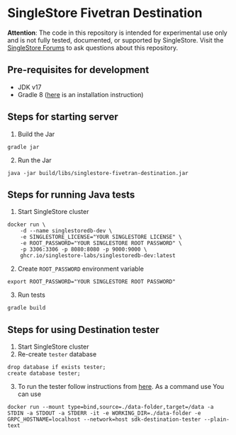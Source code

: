 # SingleStore Fivetran Destination

**Attention**: The code in this repository is intended for experimental use only and is not fully tested, documented, or supported by SingleStore. Visit the [SingleStore Forums](https://www.singlestore.com/forum/) to ask questions about this repository.

## Pre-requisites for development
- JDK v17
- Gradle 8 ([here](https://gradle.org/install/#manually) is an installation instruction)

## Steps for starting server
1. Build the Jar
```
gradle jar
```
2. Run the Jar
```
java -jar build/libs/singlestore-fivetran-destination.jar 
```

## Steps for running Java tests
1. Start SingleStore cluster
```
docker run \
    -d --name singlestoredb-dev \
    -e SINGLESTORE_LICENSE="YOUR SINGLESTORE LICENSE" \
    -e ROOT_PASSWORD="YOUR SINGLESTORE ROOT PASSWORD" \
    -p 3306:3306 -p 8080:8080 -p 9000:9000 \
    ghcr.io/singlestore-labs/singlestoredb-dev:latest
```
2. Create `ROOT_PASSWORD` environment variable
```
export ROOT_PASSWORD="YOUR SINGLESTORE ROOT PASSWORD"
```
3. Run tests
```
gradle build
```

## Steps for using Destination tester
1. Start SingleStore cluster
2. Re-create `tester` database
```
drop database if exists tester;
create database tester;
```
3. To run the tester follow instructions from [here](https://github.com/fivetran/fivetran_sdk/blob/main/tools/destination-tester/README.md). As a command use You can use
```
docker run --mount type=bind,source=./data-folder,target=/data -a STDIN -a STDOUT -a STDERR -it -e WORKING_DIR=./data-folder -e GRPC_HOSTNAME=localhost --network=host sdk-destination-tester --plain-text
```
